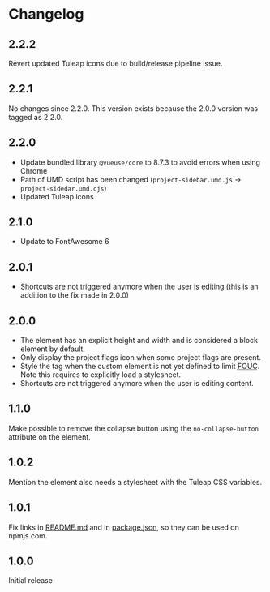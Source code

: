# Changelog

## 2.2.2

Revert updated Tuleap icons due to build/release pipeline issue.

## 2.2.1

No changes since 2.2.0. This version exists because the 2.0.0 version was tagged as 2.2.0.

## 2.2.0

* Update bundled library `@vueuse/core` to 8.7.3 to avoid errors when using Chrome
* Path of UMD script has been changed (`project-sidebar.umd.js` → `project-sidedar.umd.cjs`)
* Updated Tuleap icons

## 2.1.0

* Update to FontAwesome 6

## 2.0.1

* Shortcuts are not triggered anymore when the user is editing (this is an addition to the fix made in 2.0.0)

## 2.0.0

* The element has an explicit height and width and is considered a block element by default.
* Only display the project flags icon when some project flags are present.
* Style the tag when the custom element is not yet defined to limit <abbr title="flash of unstyled content">FOUC</abbr>.
Note this requires to explicitly load a stylesheet.
* Shortcuts are not triggered anymore when the user is editing content.

## 1.1.0

Make possible to remove the collapse button using the `no-collapse-button` attribute on the element.

## 1.0.2

Mention the element also needs a stylesheet with the Tuleap CSS variables.

## 1.0.1

Fix links in [README.md](./README.md) and in [package.json](./package.json), so they can be used on npmjs.com.

## 1.0.0

Initial release
